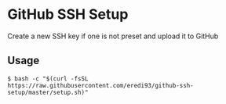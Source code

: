 # GitHub SSH Setup

Create a new SSH key if one is not preset and upload it to GitHub

## Usage

```
$ bash -c "$(curl -fsSL https://raw.githubusercontent.com/eredi93/github-ssh-setup/master/setup.sh)"
```
